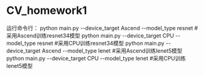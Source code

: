 # CV_homework1


运行命令行：
python main.py --device_target Ascend  --model_type resnet         #采用Ascend训练resnet34模型
python main.py --device_target CPU  --model_type resnet           #采用CPU训练resnet34模型
python main.py --device_target Ascend  --model_type lenet          #采用Ascend训练lenet5模型
python main.py --device_target CPU  --model_type lenet            #采用CPU训练lenet5模型
